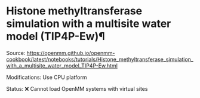 # Histone methyltransferase simulation with a multisite water model (TIP4P-Ew)¶

Source: https://openmm.github.io/openmm-cookbook/latest/notebooks/tutorials/Histone_methyltransferase_simulation_with_a_multisite_water_model_TIP4P-Ew.html

Modifications: Use CPU platform

Status: :x: Cannot load OpenMM systems with virtual sites
